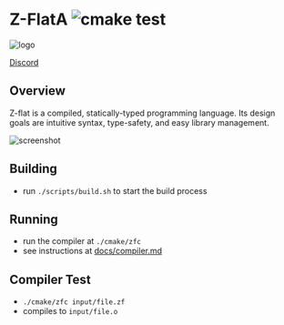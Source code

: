 # Z-FlatA ![cmake test](https://github.com/adamhutchings/zflat/workflows/zflat/badge.svg)

![logo](https://github.com/adamhutchings/zflat/blob/main/logo.png)

[Discord](https://discord.gg/UPqeyvzPcq)


## Overview

Z-flat is a compiled, statically-typed programming language. Its design goals
are intuitive syntax, type-safety, and easy library management.

![screenshot](https://github.com/adamhutchings/zflat/blob/main/screenshot.png)

## Building
- run `./scripts/build.sh` to start the build process

## Running
- run the compiler at `./cmake/zfc`
- see instructions at [docs/compiler.md](https://github.com/adamhutchings/zflat/blob/main/docs/compiler.md)

## Compiler Test
- `./cmake/zfc input/file.zf`
- compiles to `input/file.o`
